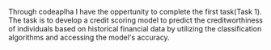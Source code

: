 Through codeaplha I have the oppertunity to complete the first task(Task 1). The task is to develop a credit scoring model to predict the
creditworthiness of individuals based on historical
financial data by utilizing the classification algorithms and
accessing the model's accuracy.
